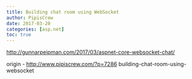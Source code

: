 ```yaml
---
title: Building chat room using WebSocket
author: PipisCrew
date: 2017-03-20
categories: [asp.net]
toc: true
---
```


http://gunnarpeipman.com/2017/03/aspnet-core-websocket-chat/

origin - http://www.pipiscrew.com/?p=7286 building-chat-room-using-websocket